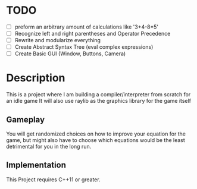# TODO
- [ ] preform an arbitrary amount of calculations like '3+4-8*5'
- [ ] Recognize left and right parentheses and Operator Precedence
- [ ] Rewrite and modularize everything
- [ ] Create Abstract Syntax Tree (eval complex expressions)
- [ ] Create Basic GUI (Window, Buttons, Camera)

# Description
This is a project where I am building a compiler/interpreter from scratch for an idle game 
It will also use raylib as the graphics library for the game itself

## Gameplay
You will get randomized choices on how to improve your equation for the game, but might also have to choose which equations
would be the least detrimental for you in the long run.

## Implementation 
This Project requires C++11 or greater.

